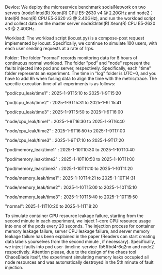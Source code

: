 Device:
We deploy the microservice benchmark socialNetwork on two servers (node1:Intel(R) Xeon(R) CPU E5-2630 v4 @ 2.20GHz and node2：Intel(R) Xeon(R) CPU E5-2620 v3 @ 2.40GHz), and run the workload script and collect data on the master server node3:Intel(R) Xeon(R) CPU E5-2620 v3 @ 2.40GHz. 

Workload:
The workload script (locust.py) is a compose-post request implemented by locust. Specifically, we continue to simulate 100 users, with each user sending requests at a rate of 1rps.

Folder:
The folder "normal" records monitoring data for 8 hours of continuous normal workload.
The folder "pod" and "node" represent the faults injected into pod and server, respectively. Specifically, each "time" folder represents an experiment. The time in "log" folder is UTC+0, and you have to add 8h when fusing data to align the time with the metric/trace. The specific execution time of all experiments is as follows:

"pod/cpu_leak/time1" : 2025-1-9T15:10 to 2025-1-9T15:20

"pod/cpu_leak/time2" : 2025-1-9T15:31 to 2025-1-9T15:41

"pod/cpu_leak/time3" : 2025-1-9T15:50 to 2025-1-9T16:00

"node/cpu_leak/time1" : 2025-1-9T16:30 to 2025-1-9T16:40

"node/cpu_leak/time2" : 2025-1-9T16:50 to 2025-1-9T17:00

"node/cpu_leak/time3" : 2025-1-9T17:10 to 2025-1-9T17:20

"pod/memory_leak/time1" : 2025-1-10T10:30 to 2025-1-10T10:40

"pod/memory_leak/time2" : 2025-1-10T10:50 to 2025-1-10T11:00

"pod/memory_leak/time3" : 2025-1-10T11:10 to 2025-1-10T11:20

"node/memory_leak/time1" : 2025-1-10T14:21 to 2025-1-10T14:31

"node/memory_leak/time2" : 2025-1-10T15:00 to 2025-1-10T15:10

"node/memory_leak/time3" : 2025-1-10T15:40 to 2025-1-10T15:50

"normal": 2025-1-11T10:20 to 2025-1-11T18:20

To simulate container CPU resource leakage failure, starting from the second minute in each experiment, we inject 1-core CPU resource usage into one of the pods every 20 seconds. The injection process for container memory leakage failure, server CPU leakage failure, and server memory leakage failure has been explained in the paper (Readers can start creating data labels yourselves from the second minute , if necessary).  Specifically, we inject faults into pod user-timeline-service-fb5ffbd4-6q2nn and node2 respectively. Attention please, due to the design of the chaos tool ChaosBlade itself, the experiment simulating memory leaks occupied all node resources and was automatically destroyed in the 5th minute of fault injection.
